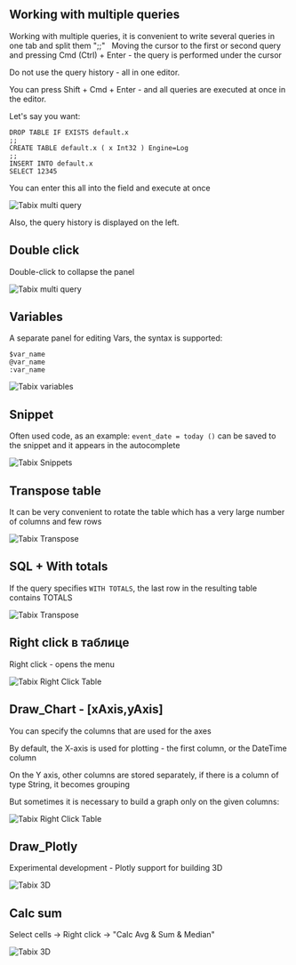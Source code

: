 ## Working with multiple queries


Working with multiple queries, it is convenient to write several queries in one tab and split them ";;"
 
Moving the cursor to the first or second query and pressing Cmd (Ctrl) + Enter - the query is performed under the cursor

Do not use the query history - all in one editor.

You can press Shift + Cmd + Enter - and all queries are executed at once in the editor.

Let's say you want:

```
DROP TABLE IF EXISTS default.x 
;;
CREATE TABLE default.x ( x Int32 ) Engine=Log
;;
INSERT INTO default.x 
SELECT 12345
```

You can enter this all into the field and execute at once

![Tabix multi query](https://tabix.io/anime/MultiQuery.gif)

Also, the query history is displayed on the left.


## Double click

Double-click to collapse the panel

![Tabix multi query](https://tabix.io/anime/DoubleClicks.gif)

## Variables

A separate panel for editing Vars, the syntax is supported:


```
$var_name
@var_name
:var_name 

```

![Tabix variables](https://tabix.io/anime/Vars.gif)

## Snippet

Often used code, as an example: `event_date = today ()` can be saved to the snippet and it appears in the autocomplete

![Tabix Snippets](https://tabix.io/anime/Snippets.gif)


## Transpose table

It can be very convenient to rotate the table which has a very large number of columns and few rows

![Tabix Transpose](https://tabix.io/anime/Transpose.gif)



## SQL + With totals

If the query specifies `WITH TOTALS`, the last row in the resulting table contains TOTALS


![Tabix Transpose](https://tabix.io/anime/withtotals.gif)



## Right click в таблице 

Right click - opens the menu

![Tabix Right Click Table](https://tabix.io/anime/RightClickTable.gif)




## Draw_Chart - [xAxis,yAxis]

You can specify the columns that are used for the axes

By default, the X-axis is used for plotting - the first column, or the DateTime column

On the Y axis, other columns are stored separately, if there is a column of type String, it becomes grouping

But sometimes it is necessary to build a graph only on the given columns:




![Tabix Right Click Table](https://tabix.io/anime/draw_y_x_axis.gif)
 


## Draw_Plotly

Experimental development - Plotly support for building 3D

![Tabix 3D ](https://tabix.io/doc/img/plotly_mesh3d.png)


## Calc sum

Select cells -> Right click -> "Calc Avg & Sum & Median"

![Tabix 3D ](https://tabix.io/doc/img/CalcSumMedian.png)